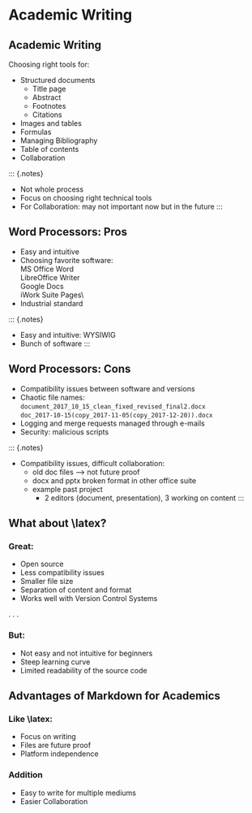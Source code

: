 Academic Writing
================

Academic Writing
----------------

Choosing right tools for:

-   Structured documents
    -   Title page
    -   Abstract
    -   Footnotes
    -   Citations
-   Images and tables
-   Formulas
-   Managing Bibliography
-   Table of contents
-   Collaboration

::: {.notes}
-   Not whole process
-   Focus on choosing right technical tools
-   For Collaboration: may not important now but in the future
:::

Word Processors: Pros
---------------------

-   Easy and intuitive
-   Choosing favorite software:\
    MS Office Word\
    LibreOffice Writer\
    Google Docs\
    iWork Suite Pages\
-   Industrial standard

::: {.notes}
-   Easy and intuitive: WYSIWIG
-   Bunch of software
:::


Word Processors: Cons
---------------------

-   Compatibility issues between software and versions
-   Chaotic file names:\
    `document_2017_10_15_clean_fixed_revised_final2.docx`\
    `doc_2017-10-15(copy_2017-11-05(copy_2017-12-20)).docx`
-   Logging and merge requests managed through e-mails
-   Security: malicious scripts

::: {.notes}
-   Compatibility issues, difficult collaboration:
    -   old doc files --\> not future proof
    -   docx and pptx broken format in other office suite
    -   example past project
        -   2 editors (document, presentation), 3 working on content
:::

What about \latex?
------------------

### Great:

-   Open source
-   Less compatibility issues
-   Smaller file size
-   Separation of content and format
-   Works well with Version Control Systems

. . .

### But:

-   Not easy and not intuitive for beginners
-   Steep learning curve
-   Limited readability of the source code

Advantages of Markdown for Academics
------------------------------------

### Like \latex:

-   Focus on writing
-   Files are future proof
-   Platform independence

### Addition

-   Easy to write for multiple mediums
-   Easier Collaboration
